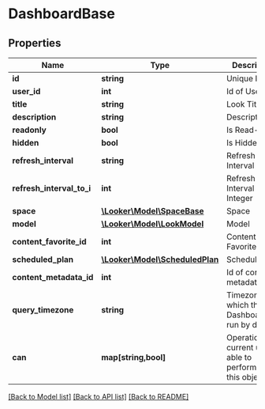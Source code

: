 # DashboardBase

## Properties
Name | Type | Description | Notes
------------ | ------------- | ------------- | -------------
**id** | **string** | Unique Id | [optional] 
**user_id** | **int** | Id of User | [optional] 
**title** | **string** | Look Title | [optional] 
**description** | **string** | Description | [optional] 
**readonly** | **bool** | Is Read-only | [optional] 
**hidden** | **bool** | Is Hidden | [optional] 
**refresh_interval** | **string** | Refresh Interval | [optional] 
**refresh_interval_to_i** | **int** | Refresh Interval as Integer | [optional] 
**space** | [**\Looker\Model\SpaceBase**](SpaceBase.md) | Space | [optional] 
**model** | [**\Looker\Model\LookModel**](LookModel.md) | Model | [optional] 
**content_favorite_id** | **int** | Content Favorite Id | [optional] 
**scheduled_plan** | [**\Looker\Model\ScheduledPlan**](ScheduledPlan.md) | ScheduledPlan | [optional] 
**content_metadata_id** | **int** | Id of content metadata | [optional] 
**query_timezone** | **string** | Timezone in which the Dashboard will run by default. | [optional] 
**can** | **map[string,bool]** | Operations the current user is able to perform on this object | [optional] 

[[Back to Model list]](../README.md#documentation-for-models) [[Back to API list]](../README.md#documentation-for-api-endpoints) [[Back to README]](../README.md)


